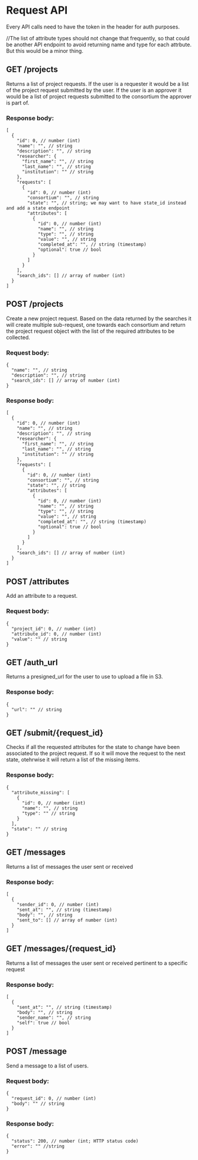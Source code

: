 # Request API

Every API calls need to have the token in the header for auth purposes.

//The list of attribute types should not change that frequently, so that could be another API endpoint to avoid returning name and type for each attrbute. But this would be a minor thing.

## GET /projects

Returns a list of project requests. If the user is a requester it would be a list of the project request submitted by the user. If the user is an approver it would be a list of project requests submitted to the consortium the approver is part of.

### Response body:

```jsonc
[
  {
    "id": 0, // number (int)
    "name": "", // string
    "description": "", // string
    "researcher": {
      "first_name": "", // string
      "last_name": "", // string
      "institution": "" // string
    },
    "requests": [
      {
        "id": 0, // number (int)
        "consortium": "", // string
        "state": "", // string; we may want to have state_id instead and add a state endpoint
        "attributes": [
          {
            "id": 0, // number (int)
            "name": "", // string
            "type": "", // string
            "value": "", // string
            "completed_at": "", // string (timestamp)
            "optional": true // bool
          }
        ]
      }
    ],
    "search_ids": [] // array of number (int)
  }
]
```

## POST /projects

Create a new project request. Based on the data returned by the searches it will create multiple sub-request, one towards each consortium and return the project request object with the list of the required attributes to be collected.

### Request body:

```jsonc
{
  "name": "", // string
  "description": "", // string
  "search_ids": [] // array of number (int)
}
```

### Response body:

```jsonc
[
  {
    "id": 0, // number (int)
    "name": "", // string
    "description": "", // string
    "researcher": {
      "first_name": "", // string
      "last_name": "", // string
      "institution": "" // string
    },
    "requests": [
      {
        "id": 0, // number (int)
        "consortium": "", // string
        "state": "", // string
        "attributes": [
          {
            "id": 0, // number (int)
            "name": "", // string
            "type": "", // string
            "value": "", // string
            "completed_at": "", // string (timestamp)
            "optional": true // bool
          }
        ]
      }
    ],
    "search_ids": [] // array of number (int)
  }
]
```

## POST /attributes

Add an attribute to a request.

### Request body:

```jsonc
{
  "project_id": 0, // number (int)
  "attribute_id": 0, // number (int)
  "value": "" // string
}
```

## GET /auth_url

Returns a presigned_url for the user to use to upload a file in S3.

### Response body:

```jsonc
{
  "url": "" // string
}
```

## GET /submit/{request_id}

Checks if all the requested attributes for the state to change have been associated to the project request. If so it will move the request to the next state, otehrwise it will return a list of the missing items.

### Response body:

```jsonc
{
  "attribute_missing": [
    {
      "id": 0, // number (int)
      "name": "", // string
      "type": "" // string
    }
  ],
  "state": "" // string
}
```

## GET /messages

Returns a list of messages the user sent or received

### Response body:

```jsonc
[
  {
    "sender_id": 0, // number (int)
    "sent_at": "", // string (timestamp)
    "body": "", // string
    "sent_to": [] // array of number (int)
  }
]
```

## GET /messages/{request_id}

Returns a list of messages the user sent or received pertinent to a specific request

### Response body:

```jsonc
[
  {
    "sent_at": "", // string (timestamp)
    "body": "", // string
    "sender_name": "", // string
    "self": true // bool
  }
]
```

## POST /message

Send a message to a list of users.

### Request body:

```jsonc
{
  "request_id": 0, // number (int)
  "body": "" // string
}
```

### Response body:

```jsonc
{
  "status": 200, // number (int; HTTP status code)
  "error": "" //string
}
```
